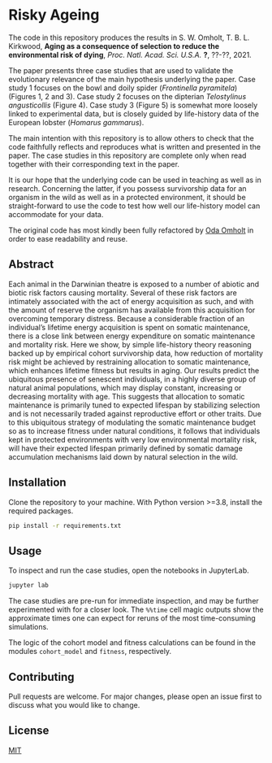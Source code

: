 # Risky Ageing

The code in this repository produces the results in S. W. Omholt, T. B. L. Kirkwood, **Aging as a consequence of selection to reduce the environmental risk of dying**, *Proc. Natl. Acad. Sci. U.S.A.* **?**, ??-??, 2021.

The paper presents three case studies that are used to validate the evolutionary relevance of the main hypothesis underlying the paper. Case study 1 focuses on the bowl and doily spider (*Frontinella pyramitela*) (Figures 1, 2 and 3). Case study 2 focuses on the dipterian *Telostylinus angusticollis* (Figure 4). Case study 3 (Figure 5) is somewhat more loosely linked to experimental data, but is closely guided by life-history data of the European lobster (*Homarus gammarus*). 

The main intention with this repository is to allow others to check that the code faithfully reflects and reproduces what is written and presented in the paper. The case studies in this repository are complete only when read together with their corresponding text in the paper.

It is our hope that the underlying code can be used in teaching as well as in research. Concerning the latter, if you possess survivorship data for an organism in the wild as well as in a protected environment, it should be straight-forward to use the code to test how well our life-history model can accommodate for your data.

The original code has most kindly been fully refactored by [Oda Omholt](https://github.com/odaom) in order to ease readability and reuse.

## Abstract

Each animal in the Darwinian theatre is exposed to a number of abiotic and biotic risk factors causing mortality. Several of these risk factors are intimately associated with the act of energy acquisition as such, and with the amount of reserve the organism has available from this acquisition for overcoming temporary distress. Because a considerable fraction of an individual’s lifetime energy acquisition is spent on somatic maintenance, there is a close link between energy expenditure on somatic maintenance and mortality risk. Here we show, by simple life-history theory reasoning backed up by empirical cohort survivorship data, how reduction of mortality risk might be achieved by restraining allocation to somatic maintenance, which enhances lifetime fitness but results in aging. Our results predict the ubiquitous presence of senescent individuals, in a highly diverse group of natural animal populations, which may display constant, increasing or decreasing mortality with age. This suggests that allocation to somatic maintenance is primarily tuned to expected lifespan by stabilizing selection and is not necessarily traded against reproductive effort or other traits. Due to this ubiquitous strategy of modulating the somatic maintenance budget so as to increase fitness under natural conditions, it follows that individuals kept in protected environments with very low environmental mortality risk, will have their expected lifespan primarily defined by somatic damage accumulation mechanisms laid down by natural selection in the wild.

## Installation
Clone the repository to your machine. With Python version >=3.8, install the required packages.

```bash
pip install -r requirements.txt
```

## Usage
To inspect and run the case studies, open the notebooks in JupyterLab.

```bash
jupyter lab
```

The case studies are pre-run for immediate inspection, and may be further experimented with for a closer look. The `%%time` cell magic outputs show the approximate times one can expect for reruns of the most time-consuming simulations.

The logic of the cohort model and fitness calculations can be found in the modules `cohort_model` and `fitness`, respectively. 

## Contributing
Pull requests are welcome. For major changes, please open an issue first to discuss what you would like to change.

## License
[MIT](https://choosealicense.com/licenses/mit/)
